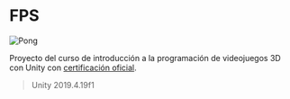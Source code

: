 # FPS

![Pong](https://static.platzi.com/media/landing-projects/imagen-proyecto-intro-programacion-videojuegos-3D-unity.gif)

Proyecto del curso de introducción a la programación de videojuegos 3D con Unity con [certificación oficial](https://platzi.com/p/bryantchacon/curso/1801-course/diploma/detalle/).
> Unity 2019.4.19f1
